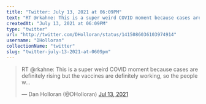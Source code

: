 ```yaml
---
title: "Twitter: July 13, 2021 at 06:09PM"
text: "RT @rkahne: This is a super weird COVID moment because cases are definitely rising but the vaccines are definitely working, so the people who are worried are in virtually 0 danger while the people who don't care are in what should be an extremely terrifying situation."
createdAt: "July 13, 2021 at 06:09PM"
type: "twitter"
url: "http://twitter.com/DHolloran/status/1415086036103974914"
username: "DHolloran"
collectionName: "twitter"
slug: "twitter-july-13-2021-at-0609pm"
---
```


<blockquote class="twitter-tweet">
  <p lang="en" dir="ltr">RT @rkahne: This is a super weird COVID moment because cases are definitely rising but the vaccines are definitely working, so the people w…</p>
  &mdash; Dan Holloran (@DHolloran)
  <a href="https://twitter.com/DHolloran/status/1415086036103974914">Jul 13, 2021</a>
</blockquote>
<script async src="https://platform.twitter.com/widgets.js" charset="utf-8"></script>

